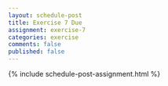 ```yaml
---
layout: schedule-post
title: Exercise 7 Due
assignment: exercise-7
categories: exercise
comments: false
published: false
---
```

{% include schedule-post-assignment.html %}